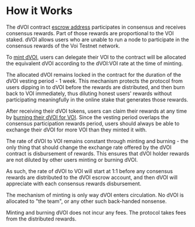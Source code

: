 # How it Works

The dVOI contract [escrow address](https://voi.observer/explorer/account/DELEGATEDW322SS7PBDKGZ6WCMU5NE2MC33KO4JX252SNUQNC7U5J5ZSOQ/) participates in consensus and receives consensus rewards. Part of those rewards are proportional to the VOI staked. dVOI allows users who are unable to run a node to participate in the consensus rewards of the Voi Testnet network.

To [mint dVOI](/minting.html), users can delegate their VOI to the contract will be allocated the equivalent dVOI according to the dVOI:VOI rate at the time of minting.

The allocated dVOI remains locked in the contract for the duration of the dVOI vesting period - 1 week. This mechanism protects the protocol from users dipping in to dVOI before the rewards are distributed, and then burn back to VOI immediately, thus diluting honest users' rewards without participating meaningfully in the online stake that generates those rewards.

After receiving their dVOI tokens, users can claim their rewards at any time by [burning their dVOI for VOI](/burning.html). Since the vesting period overlaps the consensus participation rewards period, users should always be able to exchange their dVOI for more VOI than they minted it with.

The rate of dVOI to VOI remains constant through minting and burning - the only thing that should change the exchange rate offered by the dVOI contract is disbursement of rewards. This ensures that dVOI holder rewards are not diluted by other users minting or burning dVOI.

As such, the rate of dVOI to VOI will start at 1:1 before any consensus rewards are distributed to the dVOI escrow account, and then dVOI will appreciate with each consensus rewards disbursement.

The mechanism of minting is only way dVOI enters circulation. No dVOI is allocated to "the team", or any other such back-handed nonsense.

Minting and burning dVOI does not incur any fees. The protocol takes fees from the distributed rewards.
